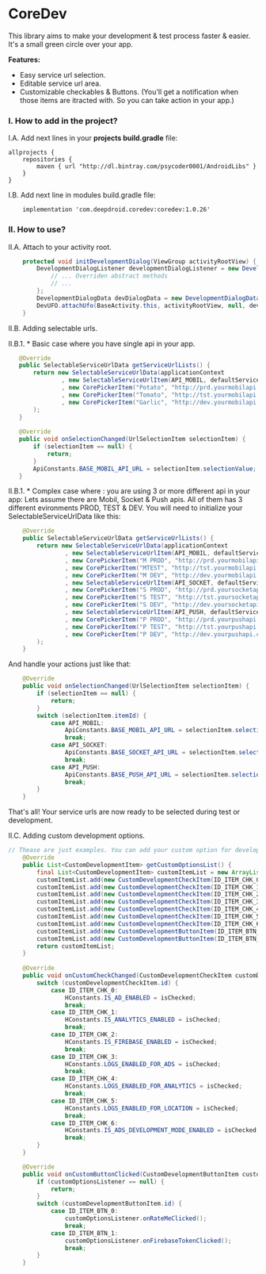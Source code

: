 # CoreDev
This library aims to make your development & test process faster & easier.
It's a small green circle over your app.

**Features:**
* Easy service url selection.
* Editable service url area.
* Customizable checkables & Buttons. (You'll get a notification when those items are itracted with. So you can take action in your app.)

### I. How to add in the project?
I.A. Add next lines in your **projects build.gradle** file:
```
allprojects {
    repositories {
        maven { url "http://dl.bintray.com/psycoder0001/AndroidLibs" }
    }
}
```

I.B. Add next line in modules build.gradle file:
```
    implementation 'com.deepdroid.coredev:coredev:1.0.26'
```

### II. How to use?
II.A. Attach to your activity root.
```java
    protected void initDevelopmentDialog(ViewGroup activityRootView) {
        DevelopmentDialogListener developmentDialogListener = new DevelopmentDialogListener() {
            // ... Overriden abstract methods
            // ...
        };
        DevelopmentDialogData devDialogData = new DevelopmentDialogData(true, true, false); // Can be null for default params
        DevUFO.attachUfo(BaseActivity.this, activityRootView, null, developmentDialogListener, devDialogData);
    }
```
II.B. Adding selectable urls.

II.B.1. * Basic case where you have single api in your app.
 ```java
    @Override
    public SelectableServiceUrlData getServiceUrlLists() {
        return new SelectableServiceUrlData(applicationContext
                , new SelectableServiceUrlItem(API_MOBIL, defaultServiceUrlIndex, "Mobil Api"
                , new CorePickerItem("Potato", "http://prd.yourmobilapi.com.tr/api/")
                , new CorePickerItem("Tomato", "http://tst.yourmobilapi.com.tr/api/")
                , new CorePickerItem("Garlic", "http://dev.yourmobilapi.com.tr/api/"))
        );
    }
    
    @Override
    public void onSelectionChanged(UrlSelectionItem selectionItem) {
        if (selectionItem == null) {
            return;
        }
        ApiConstants.BASE_MOBIL_API_URL = selectionItem.selectionValue;
    }
```

 II.B.1. * Complex case where : you are using 3 or more different api in your app:
 Lets assume there are Mobil, Socket & Push apis.
 All of them has 3 different evironments PROD, TEST & DEV.
 You will need to initialize your SelectableServiceUrlData like this:
```java
    @Override
    public SelectableServiceUrlData getServiceUrlLists() {
        return new SelectableServiceUrlData(applicationContext
                , new SelectableServiceUrlItem(API_MOBIL, defaultServiceUrlIndex, "Mobil Api"
                , new CorePickerItem("M PROD", "http://prd.yourmobilapi.com.tr/api/")
                , new CorePickerItem("MTEST", "http://tst.yourmobilapi.com.tr/api/")
                , new CorePickerItem("M DEV", "http://dev.yourmobilapi.com.tr/api/"))
                , new SelectableServiceUrlItem(API_SOCKET, defaultServiceUrlIndex, "Socket Api"
                , new CorePickerItem("S PROD", "http://prd.yoursocketapi.com.tr/api/")
                , new CorePickerItem("S TEST", "http://tst.yoursocketapi.com.tr/api/")
                , new CorePickerItem("S DEV", "http://dev.yoursocketapi.com.tr/api/"))
                , new SelectableServiceUrlItem(API_PUSH, defaultServiceUrlIndex, "Push Api"
                , new CorePickerItem("P PROD", "http://prd.yourpushapi.com.tr/api/")
                , new CorePickerItem("P TEST", "http://tst.yourpushapi.com.tr/api/")
                , new CorePickerItem("P DEV", "http://dev.yourpushapi.com.tr/api/"))
        );
    }
```
 And handle your actions just like that:
```java
    @Override
    public void onSelectionChanged(UrlSelectionItem selectionItem) {
        if (selectionItem == null) {
            return;
        }
        switch (selectionItem.itemId) {
            case API_MOBIL:
                ApiConstants.BASE_MOBIL_API_URL = selectionItem.selectionValue;
                break;
            case API_SOCKET:
                ApiConstants.BASE_SOCKET_API_URL = selectionItem.selectionValue;
                break;
            case API_PUSH:
                ApiConstants.BASE_PUSH_API_URL = selectionItem.selectionValue;
                break;
        }
    }
```
That's all! Your service urls are now ready to be selected during test or development.

II.C. Adding custom development options.
```java
// Thease are just examples. You can add your custom option for development.
    @Override
    public List<CustomDevelopmentItem> getCustomOptionsList() {
        final List<CustomDevelopmentItem> customItemList = new ArrayList<>();
        customItemList.add(new CustomDevelopmentCheckItem(ID_ITEM_CHK_0, AppConstants.IS_AD_ENABLED, "Ads Enabled"));
        customItemList.add(new CustomDevelopmentCheckItem(ID_ITEM_CHK_1, AppConstants.IS_ANALYTICS_ENABLED, "Analytics Enabled"));
        customItemList.add(new CustomDevelopmentCheckItem(ID_ITEM_CHK_2, AppConstants.IS_FIREBASE_ENABLED, "Firebase Enabled"));
        customItemList.add(new CustomDevelopmentCheckItem(ID_ITEM_CHK_3, AppConstants.LOGS_ENABLED_FOR_ADS, "Logs Enabled for Ads"));
        customItemList.add(new CustomDevelopmentCheckItem(ID_ITEM_CHK_4, AppConstants.LOGS_ENABLED_FOR_ANALYTICS, "Logs Enabled for Analytics"));
        customItemList.add(new CustomDevelopmentCheckItem(ID_ITEM_CHK_5, AppConstants.LOGS_ENABLED_FOR_LOCATION, "Logs Enabled for Location"));
        customItemList.add(new CustomDevelopmentCheckItem(ID_ITEM_CHK_6, AppConstants.IS_ADS_DEVELOPMENT_MODE_ENABLED, "Development Mode for Ads"));
        customItemList.add(new CustomDevelopmentButtonItem(ID_ITEM_BTN_0, "Show Rate Me Dialog"));
        customItemList.add(new CustomDevelopmentButtonItem(ID_ITEM_BTN_1, "Show Firebase Token"));
        return customItemList;
    }
    
    @Override
    public void onCustomCheckChanged(CustomDevelopmentCheckItem customDevelopmentCheckItem) {
        switch (customDevelopmentCheckItem.id) {
            case ID_ITEM_CHK_0:
                HConstants.IS_AD_ENABLED = isChecked;
                break;
            case ID_ITEM_CHK_1:
                HConstants.IS_ANALYTICS_ENABLED = isChecked;
                break;
            case ID_ITEM_CHK_2:
                HConstants.IS_FIREBASE_ENABLED = isChecked;
                break;
            case ID_ITEM_CHK_3:
                HConstants.LOGS_ENABLED_FOR_ADS = isChecked;
                break;
            case ID_ITEM_CHK_4:
                HConstants.LOGS_ENABLED_FOR_ANALYTICS = isChecked;
                break;
            case ID_ITEM_CHK_5:
                HConstants.LOGS_ENABLED_FOR_LOCATION = isChecked;
                break;
            case ID_ITEM_CHK_6:
                HConstants.IS_ADS_DEVELOPMENT_MODE_ENABLED = isChecked;
                break;
        }
    }

    @Override
    public void onCustomButtonClicked(CustomDevelopmentButtonItem customDevelopmentButtonItem) {
        if (customOptionsListener == null) {
            return;
        }
        switch (customDevelopmentButtonItem.id) {
            case ID_ITEM_BTN_0:
                customOptionsListener.onRateMeClicked();
                break;
            case ID_ITEM_BTN_1:
                customOptionsListener.onFirebaseTokenClicked();
                break;
        }
    }
```
